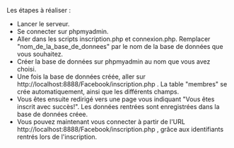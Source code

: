 Les étapes à réaliser : 

- Lancer le serveur.
- Se connecter sur phpmyadmin.
- Aller dans les scripts inscription.php et connexion.php. Remplacer "nom_de_la_base_de_donnees" par le nom de la base de données que vous souhaitez.
- Créer la base de données sur phpmyadmin au nom que vous avez choisi.
- Une fois la base de données créée, aller sur http://localhost:8888/Facebook/inscription.php . La table "membres" se crée automatiquement, ainsi que les différents champs.
- Vous êtes ensuite redirigé vers une page vous indiquant "Vous êtes inscrit avec succès!". Les données rentrées sont enregistrées dans la base de données créee.
- Vous pouvez maintenant vous connecter à partir de l'URL http://localhost:8888/Facebook/inscription.php , grâce aux identifiants rentrés lors de l'inscription.

